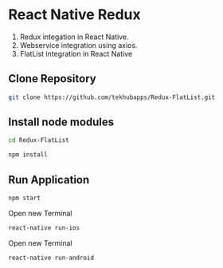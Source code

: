 # React Native Redux

1. Redux integation in React Native.
2. Webservice integration using axios.
3. FlatList integration in React Native 

<!-- [Tutorial Video](https://youtu.be/DR1d62NpJw0) -->

## Clone Repository

```bash
git clone https://github.com/tekhubapps/Redux-FlatList.git
```

## Install node modules

```bash
cd Redux-FlatList
```
```bash
npm install
```

## Run Application

```bash
npm start
```
Open new Terminal
```bash
react-native run-ios
``` 
Open new Terminal
```bash
react-native run-android
``` 